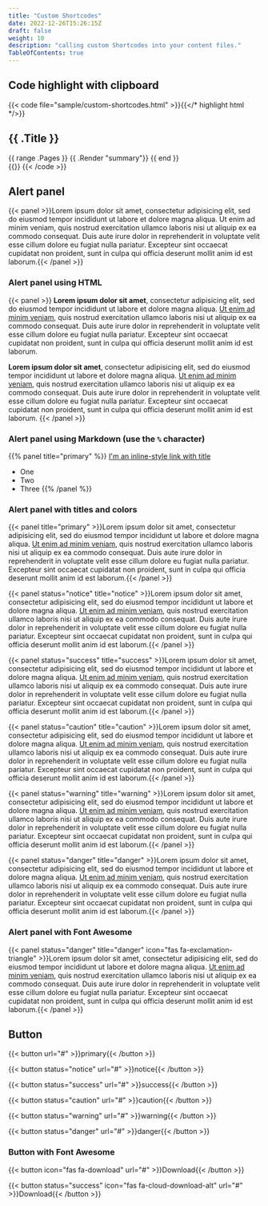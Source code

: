 ```yaml
---
title: "Custom Shortcodes"
date: 2022-12-26T15:26:15Z
draft: false
weight: 10
description: "calling custom Shortcodes into your content files."
TableOfContents: true
---
```


## Code highlight with clipboard

{{< code file="sample/custom-shortcodes.html" >}}{{</* highlight html */>}}
<section id="main">
  <div>
   <h1 id="title">{{ .Title }}</h1>
    {{ range .Pages }}
        {{ .Render "summary"}}
    {{ end }}
  </div>
</section>
{{</* /highlight */>}}
{{< /code >}}

## Alert panel

{{< panel >}}Lorem ipsum dolor sit amet, consectetur adipisicing elit, sed do eiusmod tempor incididunt ut labore et dolore magna aliqua. Ut enim ad minim veniam, quis nostrud exercitation ullamco laboris nisi ut aliquip ex ea commodo consequat. Duis aute irure dolor in reprehenderit in voluptate velit esse cillum dolore eu fugiat nulla pariatur. Excepteur sint occaecat cupidatat non proident, sunt in culpa qui officia deserunt mollit anim id est laborum.{{< /panel >}}

### Alert panel using HTML

{{< panel >}}
<strong>Lorem ipsum dolor sit amet</strong>, consectetur adipisicing elit, sed do eiusmod tempor incididunt ut labore et dolore magna aliqua. <a href="https://github.com/thingsym/hugo-theme-techdoc">Ut enim ad minim veniam</a>, quis nostrud exercitation ullamco laboris nisi ut aliquip ex ea commodo consequat. Duis aute irure dolor in reprehenderit in voluptate velit esse cillum dolore eu fugiat nulla pariatur. Excepteur sint occaecat cupidatat non proident, sunt in culpa qui officia deserunt mollit anim id est laborum.

<strong>Lorem ipsum dolor sit amet</strong>, consectetur adipisicing elit, sed do eiusmod tempor incididunt ut labore et dolore magna aliqua. <a href="https://github.com/thingsym/hugo-theme-techdoc">Ut enim ad minim veniam</a>, quis nostrud exercitation ullamco laboris nisi ut aliquip ex ea commodo consequat. Duis aute irure dolor in reprehenderit in voluptate velit esse cillum dolore eu fugiat nulla pariatur. Excepteur sint occaecat cupidatat non proident, sunt in culpa qui officia deserunt mollit anim id est laborum.
{{< /panel >}}

### Alert panel using Markdown (use the `%` character)

{{% panel title="primary" %}}
[I'm an inline-style link with title](https://www.google.com "Google's Homepage")

- One
- Two
- Three
{{% /panel %}}

### Alert panel with titles and colors

{{< panel title="primary" >}}Lorem ipsum dolor sit amet, consectetur adipisicing elit, sed do eiusmod tempor incididunt ut labore et dolore magna aliqua. <a href="https://github.com/thingsym/hugo-theme-techdoc">Ut enim ad minim veniam</a>, quis nostrud exercitation ullamco laboris nisi ut aliquip ex ea commodo consequat. Duis aute irure dolor in reprehenderit in voluptate velit esse cillum dolore eu fugiat nulla pariatur. Excepteur sint occaecat cupidatat non proident, sunt in culpa qui officia deserunt mollit anim id est laborum.{{< /panel >}}

{{< panel status="notice" title="notice" >}}Lorem ipsum dolor sit amet, consectetur adipisicing elit, sed do eiusmod tempor incididunt ut labore et dolore magna aliqua. <a href="https://github.com/thingsym/hugo-theme-techdoc">Ut enim ad minim veniam</a>, quis nostrud exercitation ullamco laboris nisi ut aliquip ex ea commodo consequat. Duis aute irure dolor in reprehenderit in voluptate velit esse cillum dolore eu fugiat nulla pariatur. Excepteur sint occaecat cupidatat non proident, sunt in culpa qui officia deserunt mollit anim id est laborum.{{< /panel >}}

{{< panel status="success" title="success" >}}Lorem ipsum dolor sit amet, consectetur adipisicing elit, sed do eiusmod tempor incididunt ut labore et dolore magna aliqua. <a href="https://github.com/thingsym/hugo-theme-techdoc">Ut enim ad minim veniam</a>, quis nostrud exercitation ullamco laboris nisi ut aliquip ex ea commodo consequat. Duis aute irure dolor in reprehenderit in voluptate velit esse cillum dolore eu fugiat nulla pariatur. Excepteur sint occaecat cupidatat non proident, sunt in culpa qui officia deserunt mollit anim id est laborum.{{< /panel >}}

{{< panel status="caution" title="caution" >}}Lorem ipsum dolor sit amet, consectetur adipisicing elit, sed do eiusmod tempor incididunt ut labore et dolore magna aliqua. <a href="https://github.com/thingsym/hugo-theme-techdoc">Ut enim ad minim veniam</a>, quis nostrud exercitation ullamco laboris nisi ut aliquip ex ea commodo consequat. Duis aute irure dolor in reprehenderit in voluptate velit esse cillum dolore eu fugiat nulla pariatur. Excepteur sint occaecat cupidatat non proident, sunt in culpa qui officia deserunt mollit anim id est laborum.{{< /panel >}}

{{< panel status="warning" title="warning" >}}Lorem ipsum dolor sit amet, consectetur adipisicing elit, sed do eiusmod tempor incididunt ut labore et dolore magna aliqua. <a href="https://github.com/thingsym/hugo-theme-techdoc">Ut enim ad minim veniam</a>, quis nostrud exercitation ullamco laboris nisi ut aliquip ex ea commodo consequat. Duis aute irure dolor in reprehenderit in voluptate velit esse cillum dolore eu fugiat nulla pariatur. Excepteur sint occaecat cupidatat non proident, sunt in culpa qui officia deserunt mollit anim id est laborum.{{< /panel >}}

{{< panel status="danger" title="danger" >}}Lorem ipsum dolor sit amet, consectetur adipisicing elit, sed do eiusmod tempor incididunt ut labore et dolore magna aliqua. <a href="https://github.com/thingsym/hugo-theme-techdoc">Ut enim ad minim veniam</a>, quis nostrud exercitation ullamco laboris nisi ut aliquip ex ea commodo consequat. Duis aute irure dolor in reprehenderit in voluptate velit esse cillum dolore eu fugiat nulla pariatur. Excepteur sint occaecat cupidatat non proident, sunt in culpa qui officia deserunt mollit anim id est laborum.{{< /panel >}}

### Alert panel with Font Awesome

{{< panel status="danger" title="danger" icon="fas fa-exclamation-triangle" >}}Lorem ipsum dolor sit amet, consectetur adipisicing elit, sed do eiusmod tempor incididunt ut labore et dolore magna aliqua. <a href="https://github.com/thingsym/hugo-theme-techdoc">Ut enim ad minim veniam</a>, quis nostrud exercitation ullamco laboris nisi ut aliquip ex ea commodo consequat. Duis aute irure dolor in reprehenderit in voluptate velit esse cillum dolore eu fugiat nulla pariatur. Excepteur sint occaecat cupidatat non proident, sunt in culpa qui officia deserunt mollit anim id est laborum.{{< /panel >}}

## Button

{{< button url="#" >}}primary{{< /button >}}

{{< button status="notice" url="#" >}}notice{{< /button >}}

{{< button status="success" url="#" >}}success{{< /button >}}

{{< button status="caution" url="#" >}}caution{{< /button >}}

{{< button status="warning" url="#" >}}warning{{< /button >}}

{{< button status="danger" url="#" >}}danger{{< /button >}}

### Button with Font Awesome

{{< button icon="fas fa-download" url="#" >}}Download{{< /button >}}

{{< button status="success" icon="fas fa-cloud-download-alt" url="#" >}}Download{{< /button >}}
